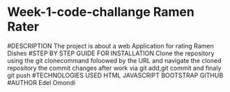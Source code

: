 # Week-1-code-challange Ramen Rater
#DESCRIPTION
The project is about a web Application for rating Ramen Dishes
#STEP BY STEP GUIDE FOR INSTALLATION
Clone the repository using the git clonecommand foloowed by the URL and navigate the cloned repository the commit changes after work via git add,git commit and finaly git push
#TECHNOLOGIES USED
HTML
JAVASCRIPT
BOOTSTRAP
GITHUB
#AUTHOR
Edel Omondi
